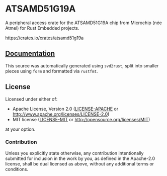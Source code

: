 # ATSAMD51G19A

A peripheral access crate for the ATSAMD51G19A chip from Microchip (née Atmel)
for Rust Embedded projects.

https://crates.io/crates/atsamd51g19a

## [Documentation](https://docs.rs/atsamd51g19a/)

This source was automatically generated using `svd2rust`, split into smaller
pieces using `form` and formatted via `rustfmt`.

## License

Licensed under either of:

- Apache License, Version 2.0 ([LICENSE-APACHE](LICENSE-APACHE) or
  http://www.apache.org/licenses/LICENSE-2.0)
- MIT license ([LICENSE-MIT](LICENSE-MIT) or http://opensource.org/licenses/MIT)

at your option.

### Contribution

Unless you explicitly state otherwise, any contribution intentionally submitted
for inclusion in the work by you, as defined in the Apache-2.0 license, shall
be dual licensed as above, without any additional terms or conditions.
